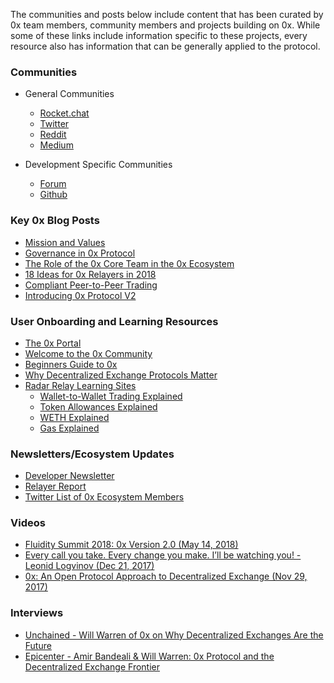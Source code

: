 The communities and posts below include content that has been curated by 0x team members, community members and projects building on 0x. While some of these links include information specific to these projects, every resource also has information that can be generally applied to the protocol.

### Communities

* General Communities 
  * [Rocket.chat](https://chat.0xproject.com) 
  * [Twitter](https://twitter.com/0xproject)  
  * [Reddit](https://reddit.com/r/0xproject)
  * [Medium](https://blog.0xproject.com) 

* Development Specific Communities
  * [Forum](https://forum.0xproject.com)  
  * [Github](https://github.com/0xproject)  

### Key 0x Blog Posts

* [Mission and Values](https://blog.0xproject.com/the-0x-mission-and-values-181a58706f9f)  
* [Governance in 0x Protocol](https://blog.0xproject.com/governance-in-0x-protocol-86779ae5809e)  
* [The Role of the 0x Core Team in the 0x Ecosystem](https://blog.0xproject.com/the-role-of-the-0x-core-team-in-the-0x-ecosystem-2d8b50354166)  
* [18 Ideas for 0x Relayers in 2018](https://blog.0xproject.com/18-ideas-for-0x-relayers-in-2018-80a1498b955f)
* [Compliant Peer-to-Peer Trading](https://blog.0xproject.com/compliant-peer-to-peer-trading-4dab8e5c3162)
* [Introducing 0x Protocol V2](https://blog.0xproject.com/introducing-0x-protocol-v2-9f5bda04d38d)  

### User Onboarding and Learning Resources
  
* [The 0x Portal](https://0xproject.com/portal)
* [Welcome to the 0x Community](https://blog.0xproject.com/welcome-to-the-0x-community-9d99dfe0a52b)
* [Beginners Guide to 0x](https://blog.0xproject.com/a-beginners-guide-to-0x-81d30298a5e0)
* [Why Decentralized Exchange Protocols Matter](https://medium.com/@FEhrsam/why-decentralized-exchange-protocols-matter-58fb5e08b320)
* [Radar Relay Learning Sites](https://radarrelay.com/learn)  
  * [Wallet-to-Wallet Trading Explained](https://wallet2wallet.io/)  
  * [Token Allowances Explained](https://tokenallowance.io/)
  * [WETH Explained](https://weth.io/)
  * [Gas Explained](https://ethgas.io/)

### Newsletters/Ecosystem Updates
* [Developer Newsletter](http://eepurl.com/dx4cPf)
* [Relayer Report](https://0xprotocol.substack.com/)
* [Twitter List of 0x Ecosystem Members](https://twitter.com/atyreefinch/lists/zeroEx)

### Videos

* [Fluidity Summit 2018: 0x Version 2.0 (May 14, 2018)](https://www.youtube.com/watch?v=9JaFSPeo-Go)  
* [Every call you take. Every change you make. I’ll be watching you! - Leonid Logvinov (Dec 21, 2017)](https://www.youtube.com/watch?feature=youtu.be&v=pUm2HHWuywc&app=desktop)
* [0x: An Open Protocol Approach to Decentralized Exchange (Nov 29, 2017)](https://www.youtube.com/watch?v=Ub8Qakn37sg&feature=youtu.be)

### Interviews

* [Unchained - Will Warren of 0x on Why Decentralized Exchanges Are the Future](http://unchainedpodcast.co/will-warren-of-0x-on-why-decentralized-exchanges-are-the-future)
* [Epicenter - Amir Bandeali & Will Warren: 0x Protocol and the Decentralized Exchange Frontier](https://www.youtube.com/watch?v=dXdok5GLVUc)
